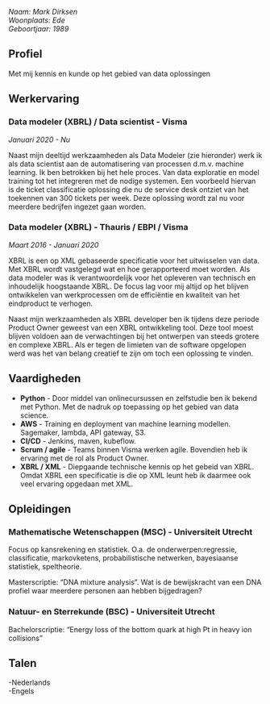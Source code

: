 _Naam: Mark Dirksen  
Woonplaats: Ede  
Geboortjaar: 1989_  

## Profiel
Met mij kennis en kunde op het gebied van data oplossingen

## Werkervaring
### Data modeler (XBRL) / Data scientist - Visma  
_Januari 2020 - Nu_

Naast mijn deeltijd werkzaamheden als Data Modeler (zie hieronder) werk ik als data scientist aan de automatisering van processen d.m.v. machine learning. Ik ben betrokken bij het hele proces. Van data exploratie en model training tot het integreren met de nodige systemen. Een voorbeeld hiervan is de ticket classificatie oplossing die nu de service desk ontziet van het toekennen van 300 tickets per week. Deze oplossing wordt zal nu voor meerdere bedrijfen ingezet gaan worden.

### Data modeler (XBRL) - Thauris / EBPI / Visma  
_Maart 2016 - Januari 2020_

XBRL is een op XML gebaseerde specificatie voor het uitwisselen van data. Met XBRL wordt vastgelegd wat en hoe gerapporteerd moet worden. Als data modeler was ik verantwoordelijk voor het opleveren van technisch en inhoudelijk hoogstaande XBRL. De focus lag voor mij altijd op het blijven ontwikkelen van werkprocessen om de efficiëntie en kwaliteit van het eindproduct te verhogen.

Naast mijn werkzaamheden als XBRL developer ben ik tijdens deze periode Product Owner geweest van een XBRL ontwikkeling tool. Deze tool moest blijven voldoen aan de verwachtingen bij het ontwerpen van steeds grotere en complexe XBRL. Als er tegen de limieten van de software opgelopen werd was het van belang creatief te zijn om toch een oplossing te vinden.

## Vaardigheden
- **Python** - Door middel van onlinecursussen en zelfstudie ben ik bekend met Python. Met de nadruk op toepassing op het gebied van data science. 
- **AWS** - Training en deployment van machine learning modellen. Sagemaker, lambda, API gateway, S3.
- **CI/CD** - Jenkins, maven, kubeflow. 
- **Scrum / agile** - Teams binnen Visma werken agile. Bovendien heb ik ervaring met de rol als Product Owner. 
- **XBRL / XML** - Diepgaande technische kennis op het gebeid van XBRL. Omdat XBRL een specificatie is die op XML leunt heb ik daarmee ook veel ervaring opgedaan met XML. 

## Opleidingen
### Mathematische Wetenschappen (MSC) - Universiteit Utrecht
Focus op kansrekening en statistiek. O.a. de onderwerpen:regressie, classificatie, markovketens, probabilistische netwerken, bayesiaanse statistiek, speltheorie.  

Masterscriptie: “DNA mixture analysis”. Wat is de bewijskracht van een DNA profiel waar meerdere personen aan hebben bijgedragen?

### Natuur- en Sterrekunde (BSC) - Universiteit Utrecht
Bachelorscriptie: “Energy loss of the bottom quark at high Pt in heavy ion collisions” 

## Talen
-Nederlands  
-Engels
